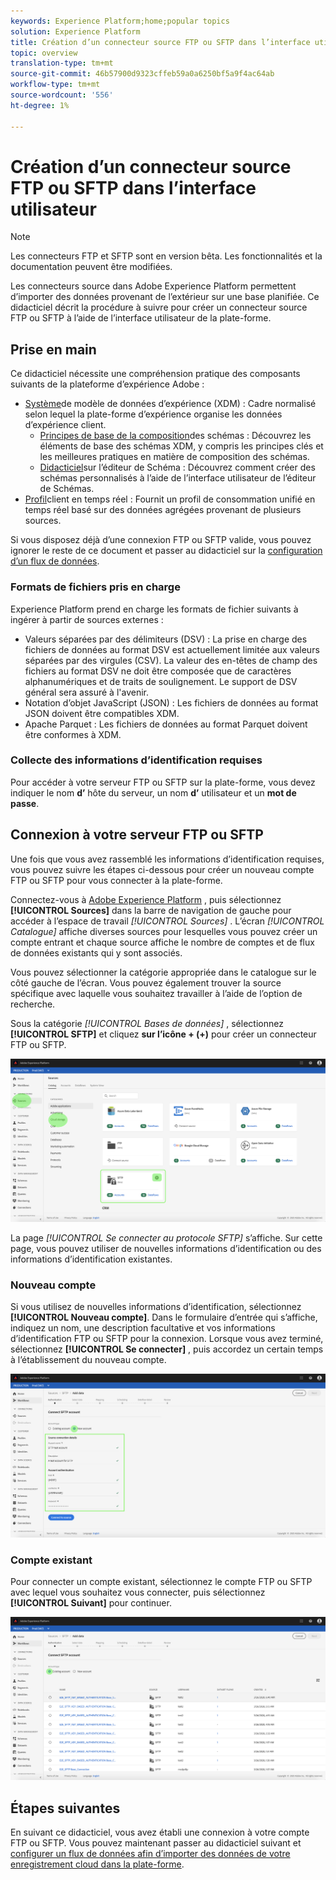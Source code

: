 ```yaml
---
keywords: Experience Platform;home;popular topics
solution: Experience Platform
title: Création d’un connecteur source FTP ou SFTP dans l’interface utilisateur
topic: overview
translation-type: tm+mt
source-git-commit: 46b57900d9323cffeb59a0a6250bf5a9f4ac64ab
workflow-type: tm+mt
source-wordcount: '556'
ht-degree: 1%

---
```



# Création d’un connecteur source FTP ou SFTP dans l’interface utilisateur

>[!NOTE]
>Les connecteurs FTP et SFTP sont en version bêta. Les fonctionnalités et la documentation peuvent être modifiées.

Les connecteurs source dans Adobe Experience Platform permettent d’importer des données provenant de l’extérieur sur une base planifiée. Ce didacticiel décrit la procédure à suivre pour créer un connecteur source FTP ou SFTP à l’aide de l’interface utilisateur de la plate-forme.

## Prise en main

Ce didacticiel nécessite une compréhension pratique des composants suivants de la plateforme d’expérience Adobe :

* [Système](../../../../../xdm/home.md)de modèle de données d’expérience (XDM) : Cadre normalisé selon lequel la plate-forme d’expérience organise les données d’expérience client.
   * [Principes de base de la composition](../../../../../xdm/schema/composition.md)des schémas : Découvrez les éléments de base des schémas XDM, y compris les principes clés et les meilleures pratiques en matière de composition des schémas.
   * [Didacticiel](../../../../../xdm/tutorials/create-schema-ui.md)sur l’éditeur de Schéma : Découvrez comment créer des schémas personnalisés à l’aide de l’interface utilisateur de l’éditeur de Schémas.
* [Profil](../../../../../profile/home.md)client en temps réel : Fournit un profil de consommation unifié en temps réel basé sur des données agrégées provenant de plusieurs sources.

Si vous disposez déjà d’une connexion FTP ou SFTP valide, vous pouvez ignorer le reste de ce document et passer au didacticiel sur la [configuration d’un flux de données](../../dataflow/batch/cloud-storage.md).

### Formats de fichiers pris en charge

Experience Platform prend en charge les formats de fichier suivants à ingérer à partir de sources externes :

* Valeurs séparées par des délimiteurs (DSV) : La prise en charge des fichiers de données au format DSV est actuellement limitée aux valeurs séparées par des virgules (CSV). La valeur des en-têtes de champ des fichiers au format DSV ne doit être composée que de caractères alphanumériques et de traits de soulignement. Le support de DSV général sera assuré à l&#39;avenir.
* Notation d’objet JavaScript (JSON) : Les fichiers de données au format JSON doivent être compatibles XDM.
* Apache Parquet : Les fichiers de données au format Parquet doivent être conformes à XDM.

### Collecte des informations d’identification requises

Pour accéder à votre serveur FTP ou SFTP sur la plate-forme, vous devez indiquer le nom **d’** hôte du serveur, un nom **d’** utilisateur et un **mot de passe**.

## Connexion à votre serveur FTP ou SFTP

Une fois que vous avez rassemblé les informations d’identification requises, vous pouvez suivre les étapes ci-dessous pour créer un nouveau compte FTP ou SFTP pour vous connecter à la plate-forme.

Connectez-vous à [Adobe Experience Platform](https://platform.adobe.com) , puis sélectionnez **[!UICONTROL Sources]** dans la barre de navigation de gauche pour accéder à l’espace de travail *[!UICONTROL Sources]* . L’écran *[!UICONTROL Catalogue]* affiche diverses sources pour lesquelles vous pouvez créer un compte entrant et chaque source affiche le nombre de comptes et de flux de données existants qui y sont associés.

Vous pouvez sélectionner la catégorie appropriée dans le catalogue sur le côté gauche de l’écran. Vous pouvez également trouver la source spécifique avec laquelle vous souhaitez travailler à l’aide de l’option de recherche.

Sous la catégorie *[!UICONTROL Bases de données]* , sélectionnez **[!UICONTROL SFTP]** et cliquez **sur l’icône + (+)** pour créer un connecteur FTP ou SFTP.

![catalogue](../../../../images/tutorials/create/sftp/catalog.png)

La page *[!UICONTROL Se connecter au protocole SFTP]* s’affiche. Sur cette page, vous pouvez utiliser de nouvelles informations d’identification ou des informations d’identification existantes.

### Nouveau compte

Si vous utilisez de nouvelles informations d’identification, sélectionnez **[!UICONTROL Nouveau compte]**. Dans le formulaire d’entrée qui s’affiche, indiquez un nom, une description facultative et vos informations d’identification FTP ou SFTP pour la connexion. Lorsque vous avez terminé, sélectionnez **[!UICONTROL Se connecter]** , puis accordez un certain temps à l’établissement du nouveau compte.

![connecter](../../../../images/tutorials/create/sftp/new.png)

### Compte existant

Pour connecter un compte existant, sélectionnez le compte FTP ou SFTP avec lequel vous souhaitez vous connecter, puis sélectionnez **[!UICONTROL Suivant]** pour continuer.

![existant](../../../../images/tutorials/create/sftp/existing.png)

## Étapes suivantes

En suivant ce didacticiel, vous avez établi une connexion à votre compte FTP ou SFTP. Vous pouvez maintenant passer au didacticiel suivant et [configurer un flux de données afin d’importer des données de votre enregistrement cloud dans la plate-forme](../../dataflow/batch/cloud-storage.md).
